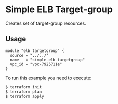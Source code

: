 # Simple ELB Target-group

Creates set of target-group resources.

## Usage

```hcl
module "elb_targetgroup" {
  source = "../../"
  name   = "simple-elb-targetgroup"
  vpc_id = "vpc-7925711e"
}
```

To run this example you need to execute:

```bash
$ terraform init
$ terraform plan
$ terraform apply
```
